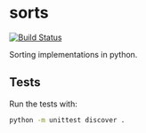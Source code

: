 # sorts
[![Build Status](https://travis-ci.org/agconti/sorts.svg?branch=master)](https://travis-ci.org/agconti/sorts)

Sorting implementations in python.

## Tests
Run the tests with:
```bash
python -m unittest discover .
```
